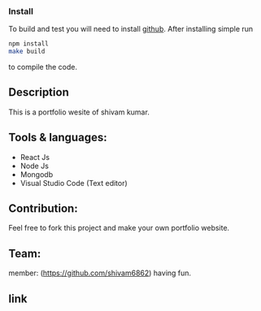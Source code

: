 ### Install

To build and test you will need to install [github](https://github.com/shivam6862/portfolio). After installing simple run

```sh
npm install
make build
```

to compile the code.

## Description

This is a portfolio wesite of shivam kumar.

## Tools & languages:

- React Js
- Node Js
- Mongodb
- Visual Studio Code (Text editor)

## Contribution:

Feel free to fork this project and make your own portfolio website.

## Team:

member: (https://github.com/shivam6862) having fun.

## link
